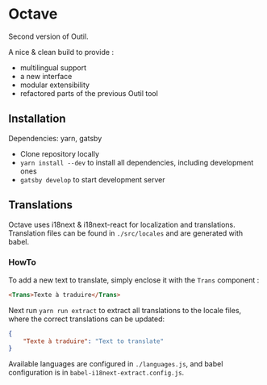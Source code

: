 # Octave

Second version of Outil. 

A nice & clean build to provide :
- multilingual support
- a new interface
- modular extensibility
- refactored parts of the previous Outil tool

## Installation
Dependencies: yarn, gatsby

- Clone repository locally
- `yarn install --dev` to install all dependencies, including development ones
- `gatsby develop` to start development server

## Translations
Octave uses i18next & i18next-react for localization and translations.
Translation files can be found in `./src/locales` and are generated with babel.

### HowTo
To add a new text to translate, simply enclose it with the `Trans` component :

```html
<Trans>Texte à traduire</Trans>
```

Next run `yarn run extract` to extract all translations to the locale files, where the correct translations can be updated:

```json
{
    "Texte à traduire": "Text to translate"
}
```

Available languages are configured in `./languages.js`, and babel configuration is in `babel-i18next-extract.config.js`.
